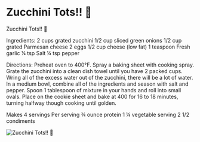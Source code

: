 # Zucchini Tots!! 🥒

Zucchini Tots!! 🥒

Ingredients:
2 cups grated zucchini
1/2 cup sliced green onions
1/2 cup grated Parmesan cheese
2 eggs
1/2 cup cheese (low fat)
1 teaspoon Fresh garlic
¼ tsp Salt
¼ tsp pepper

Directions:
Preheat oven to 400°F. Spray a baking sheet with cooking spray.
Grate the zucchini into a clean dish towel until you have 2 packed cups. Wring all of the excess water out of the zucchini, there will be a lot of water. In a medium bowl, combine all of the ingredients and season with salt and pepper.
Spoon 1 tablespoon of mixture in your hands and roll into small ovals. Place on the cookie sheet and bake at 400 for 16 to 18 minutes, turning halfway though cooking until golden.

Makes 4 servings
Per serving
¾ ounce protein
1 ¼ vegetable serving
2 1/2 condiments

![Zucchini Tots!! 🥒](./Zucchini%20Tots!!%20🥒.png)

